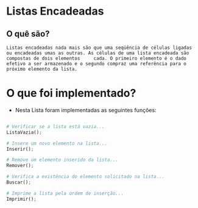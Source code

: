 # Listas Encadeadas

## O quê são?

    Listas encadeadas nada mais são que uma seqüência de células ligadas ou encadeadas umas as outras. As células de uma lista encadeada são compostas de dois elementos     cada. O primeiro elemento é o dado efetivo a ser armazenado e o segundo compraz uma referência para o próximo elemento da lista.

# O que foi implementado?

- Nesta Lista foram implementadas as seguintes funções: 


```python

# Verificar se a lista está vazia...
ListaVazia();

# Insere um novo elemento na lista...
Inserir();

# Remove um elemento inserido da lista...
Remover();

# Verifica a existência do elemento solicitado na lista...
Buscar();

# Imprime a lista pela ordem de inserção...
Imprimir();
```
